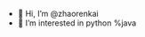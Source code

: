 - 👋 Hi, I’m @zhaorenkai
- 👀 I’m interested in python %java

<!---
zhaorenkai/zhaorenkai is a ✨ special ✨ repository because its `README.md` (this file) appears on your GitHub profile.
You can click the Preview link to take a look at your changes.
--->
